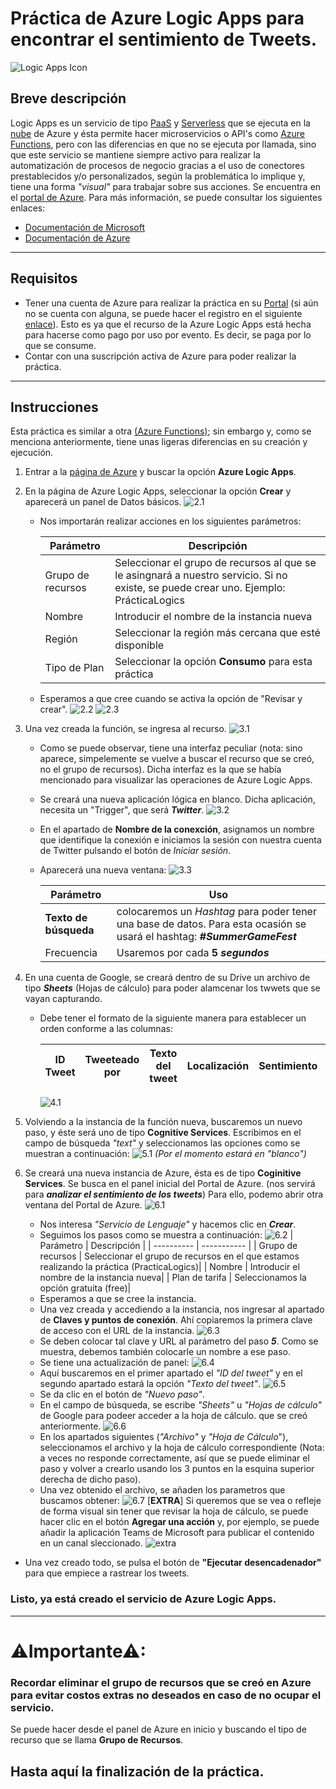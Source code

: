 # Práctica de Azure Logic Apps para encontrar el sentimiento de Tweets.

![Logic Apps Icon](https://github.com/JohnNadja/Practica-Logic-Apps/blob/main/images/logic-apps.png)

## Breve descripción
Logic Apps es un servicio de tipo [PaaS](https://azure.microsoft.com/es-mx/overview/what-is-paas/) y [Serverless](https://azure.microsoft.com/en-us/solutions/serverless/#overview) que se ejecuta en la [nube](https://azure.microsoft.com/es-mx/overview/what-is-the-cloud/) de Azure y ésta  permite hacer microservicios o API's como [Azure Functions](https://azure.microsoft.com/en-us/services/functions/#features), pero con las diferencias en que no se ejecuta por llamada, sino que este servicio se mantiene siempre activo para realizar la automatización de procesos de negocio gracias a el uso de conectores prestablecidos y/o personalizados, según la problemática lo implique y, tiene una forma *"visual"* para trabajar sobre sus acciones. Se encuentra en el [portal de Azure](https://portal.azure.com/#home). Para más información, se puede consultar los siguientes enlaces:   
- [Documentación de Microsoft](https://docs.microsoft.com/en-us/azure/logic-apps/logic-apps-overview)
- [Documentación de Azure](https://azure.microsoft.com/en-us/services/logic-apps/) 


-----------
## Requisitos
 - Tener una cuenta de Azure para realizar la práctica en su [Portal](https://portal.azure.com/#home) (si aún no se cuenta con alguna, se puede hacer el registro en el siguiente [enlace](https://azure.microsoft.com/es-mx/free/)). Esto es ya que el recurso de la Azure Logic Apps está hecha para hacerse como pago por uso por evento. Es decir, se paga por lo que se consume.
 - Contar con una suscripción activa de Azure para poder realizar la práctica. 

----------

## Instrucciones

Esta práctica es similar a otra [(Azure Functions)](https://github.com/JohnNadja/Practica-Azure-Functions); sin embargo y, como se menciona anteriormente, tiene unas ligeras diferencias en su creación y ejecución.

1. Entrar a la [página de Azure](https://portal.azure.com/#home) y buscar  la opción **Azure Logic Apps**.

2. En la página de Azure Logic Apps, seleccionar la opción **Crear** y aparecerá un panel de Datos básicos.
![2.1](https://github.com/JohnNadja/Practica-Logic-Apps/blob/main/images/2.1.gif)
    - Nos importarán realizar acciones en los siguientes parámetros:

        | Parámetro | Descripción |
        | ---------- | ----------- |
        |Grupo de recursos|Seleccionar el grupo de recursos al que se le asingnará a nuestro servicio. Si no existe, se puede crear uno. Ejemplo: PrácticaLogics|
        |Nombre|Introducir el nombre de la instancia nueva|
        |Región|Seleccionar la región más cercana que esté disponible|
        |Tipo de Plan|Seleccionar la opción **Consumo** para esta práctica|
    
    - Esperamos a que cree cuando se activa la opción de "Revisar y crear".
    ![2.2](https://github.com/JohnNadja/Practica-Logic-Apps/blob/main/images/2.2.gif)
    ![2.3](https://github.com/JohnNadja/Practica-Logic-Apps/blob/main/images/2.3.png)

3. Una vez creada la función, se ingresa al recurso.
![3.1](https://github.com/JohnNadja/Practica-Logic-Apps/blob/main/images/3.1.gif)
    - Como se puede observar, tiene una interfaz peculiar (nota: sino aparece, simpelemente se vuelve a buscar el recurso que se creó, no el grupo de recursos). Dicha interfaz es la que se había mencionado para visualizar las operaciones de Azure Logic Apps.
    - Se creará una nueva aplicación lógica en blanco. Dicha aplicación, necesita un "Trigger", que será ***Twitter***.
    ![3.2](https://github.com/JohnNadja/Practica-Logic-Apps/blob/main/images/3.2.gif)
    - En el apartado de **Nombre de la conexción**, asignamos un nombre que identifique la conexión e iniciamos la sesión con nuestra cuenta de Twitter pulsando el botón de *Iniciar sesión*.
    - Aparecerá una nueva ventana:
    ![3.3](https://github.com/JohnNadja/Practica-Logic-Apps/blob/main/images/3.3.png)
    
        | Parámetro | Uso |
        | ---------- | ----------- |
        |**Texto de búsqueda**|colocaremos un *Hashtag* para poder tener una base de datos. Para esta ocasión se usará el hashtag: ***#SummerGameFest***|
        |Frecuencia| Usaremos por cada **5** ***segundos***|

4. En una cuenta de Google, se creará dentro de su Drive un archivo de tipo ***Sheets*** (Hojas de cálculo) para poder alamcenar los twwets que se vayan capturando.


    - Debe tener el formato de la siguiente manera para establecer un orden conforme a las columnas:

        | ID Tweet | Tweeteado por | Texto del tweet | Localización | Sentimiento | Fecha |
        | ---------- | ----------- | ----------- | ----------- | ----------- | ----------- |
        ![4.1](https://github.com/JohnNadja/Practica-Logic-Apps/blob/main/images/4.1.png)

5. Volviendo a la instancia de la función nueva, buscaremos un nuevo paso, y éste será uno de tipo **Cognitive Services**. Escribimos en el campo de búsqueda *"text"* y seleccionamos las opciones como se muestran a continuación:
![5.1](https://github.com/JohnNadja/Practica-Logic-Apps/blob/main/images/5.1.gif)
*(Por el momento estará en "blanco")*

6. Se creará una nueva instancia de Azure, ésta es de tipo **Coginitive Services**. Se busca en el panel inicial del Portal de Azure. (nos servirá para ***analizar el sentimiento de los tweets***) Para ello, podemo abrir otra ventana del Portal de Azure.
![6.1](https://github.com/JohnNadja/Practica-Logic-Apps/blob/main/images/6.1.png)
    - Nos interesa *"Servicio de Lenguaje"* y hacemos clic en ***Crear***.
    - Seguimos los pasos como se muestra a continuación:
    ![6.2](https://github.com/JohnNadja/Practica-Logic-Apps/blob/main/images/6.2.gif)
        | Parámetro | Descripción |
        | ---------- | ----------- |
        | Grupo de recursos | Seleccionar el grupo de recursos en el que estamos realizando la práctica (PracticaLogics)|
        | Nombre | Introducir el nombre de la instancia nueva|
        | Plan de tarifa | Seleccionamos la opción gratuita (free)|
    - Esperamos a que se cree la instancia.
    - Una vez creada y accediendo a la instancia, nos ingresar al apartado de **Claves y puntos de conexión**. Ahí copiaremos la primera clave de acceso con el URL de la instancia.
    ![6.3](https://github.com/JohnNadja/Practica-Logic-Apps/blob/main/images/6.3.gif)
    - Se deben colocar tal clave y URL al parámetro del paso ***5***. Como se muestra, debemos también colocarle un nombre a ese paso.
    - Se tiene una actualización de panel:
    ![6.4](https://github.com/JohnNadja/Practica-Logic-Apps/blob/main/images/6.4.png)
    - Aquí buscaremos en el primer apartado el *"ID del tweet"* y en el segundo apartado estará la opción *"Texto del tweet"*.
    ![6.5](https://github.com/JohnNadja/Practica-Logic-Apps/blob/main/images/6.5.gif)
    - Se da clic en el botón de *"Nuevo paso"*.
    - En el campo de búsqueda, se escribe *"Sheets"* u *"Hojas de cálculo"* de Google para podeer acceder a la hoja de cálculo. que se creó anteriormente. 
    ![6.6](https://github.com/JohnNadja/Practica-Logic-Apps/blob/main/images/6.6.gif)
    - En los apartados siguientes (*"Archivo"* y *"Hoja de Cálculo*"), seleccionamos el archivo y la hoja de cálculo correspondiente (Nota: a veces no responde correctamente, así que se puede eliminar el paso y volver a crearlo usando los 3 puntos en la esquina superior derecha de dicho paso).
    - Una vez obtenido el archivo, se añaden los parametros que buscamos obtener:
    ![6.7](https://github.com/JohnNadja/Practica-Logic-Apps/blob/main/images/6.7.gif)
    [**EXTRA**] Si queremos que se vea o refleje de forma visual sin tener que revisar la hoja de cálculo, se puede hacer clic en el botón **Agregar una acción** y, por ejemplo, se puede añadir la aplicación Teams de Microsoft para publicar el contenido en un canal sleccionado.
    ![extra](https://github.com/JohnNadja/Practica-Logic-Apps/blob/main/images/extra.gif)

- Una vez creado todo, se pulsa el botón de **"Ejecutar desencadenador"** para que empiece a rastrear los tweets.

### Listo, ya está creado el servicio de Azure Logic Apps.

----
# **⚠Importante⚠**: 
### Recordar eliminar el grupo de recursos que se creó en Azure para evitar costos extras no deseados en caso de no ocupar el servicio.
Se puede hacer desde el panel de Azure en inicio y buscando el tipo de recurso que se llama **Grupo de Recursos**.


## Hasta aquí la finalización de la práctica.